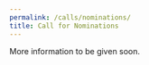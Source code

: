 ```yaml
---
permalink: /calls/nominations/
title: Call for Nominations
---
```


More information to be given soon.